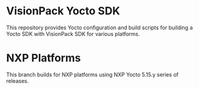 # VisionPack Yocto SDK

This repository provides Yocto configuration and build scripts for building a Yocto SDK with VisionPack SDK for various platforms.

# NXP Platforms

This branch builds for NXP platforms using NXP Yocto 5.15.y series of releases.